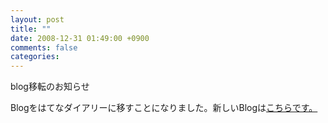 ```yaml
---
layout: post
title: ""
date: 2008-12-31 01:49:00 +0900
comments: false
categories: 
---
```

blog移転のお知らせ

Blogをはてなダイアリーに移すことになりました。新しいBlogは[こちらです。][1]

  [1]: http://d.hatena.ne.jp/tokiwatch/